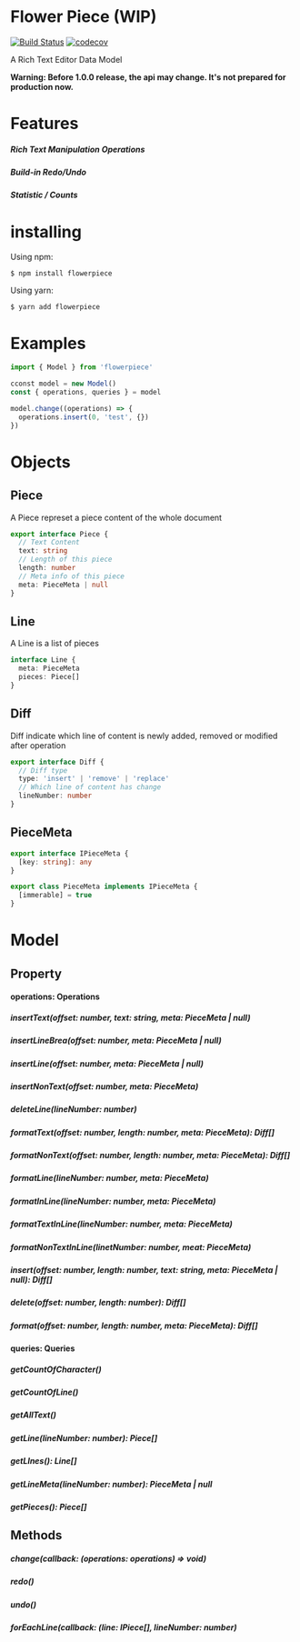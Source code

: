 # Flower Piece (WIP)

[![Build Status](https://travis-ci.org/Basaltic/flowerpiece.svg?branch=master)](https://travis-ci.org/Basaltic/flowerpiece)
[![codecov](https://codecov.io/gh/Basaltic/flowerpiece/branch/master/graph/badge.svg)](https://codecov.io/gh/Basaltic/flowerpiece)

A Rich Text Editor Data Model

**Warning: Before 1.0.0 release, the api may change. It's not prepared for production now.**

# Features

##### Rich Text Manipulation Operations
##### Build-in Redo/Undo
##### Statistic / Counts

# installing

Using npm:

```
$ npm install flowerpiece
```

Using yarn:

```
$ yarn add flowerpiece
```

# Examples

```typescript
import { Model } from 'flowerpiece'

cconst model = new Model()
const { operations, queries } = model

model.change((operations) => {
  operations.insert(0, 'test', {})
})


```

# Objects

## Piece

A Piece represet a piece content of the whole document

```typescript
export interface Piece {
  // Text Content
  text: string
  // Length of this piece
  length: number
  // Meta info of this piece
  meta: PieceMeta | null
}
```

## Line

A Line is a list of pieces

```typescript
interface Line {
  meta: PieceMeta
  pieces: Piece[]
}
```

## Diff

Diff indicate which line of content is newly added, removed or modified after operation

```typescript
export interface Diff {
  // Diff type
  type: 'insert' | 'remove' | 'replace'
  // Which line of content has change
  lineNumber: number
}
```

## PieceMeta

```typescript
export interface IPieceMeta {
  [key: string]: any
}

export class PieceMeta implements IPieceMeta {
  [immerable] = true
}
```

# Model

## Property

#### operations: Operations

##### insertText(offset: number, text: string, meta: PieceMeta | null)
##### insertLineBrea(offset: number, meta: PieceMeta | null)
##### insertLine(offset: number, meta: PieceMeta | null)
##### insertNonText(offset: number, meta: PieceMeta)
##### deleteLine(lineNumber: number)

##### formatText(offset: number, length: number, meta: PieceMeta): Diff[]
##### formatNonText(offset: number, length: number, meta: PieceMeta): Diff[]
##### formatLine(lineNumber: number, meta: PieceMeta)
##### formatInLine(lineNumber: number, meta: PieceMeta)
##### formatTextInLine(lineNumber: number, meta: PieceMeta)
##### formatNonTextInLine(linetNumber: number, meat: PieceMeta)

##### insert(offset: number, length: number, text: string, meta: PieceMeta | null): Diff[]
##### delete(offset: number, length: number): Diff[]
##### format(offset: number, length: number, meta: PieceMeta): Diff[]

#### queries: Queries

##### getCountOfCharacter()
##### getCountOfLine()
##### getAllText()
##### getLine(lineNumber: number): Piece[]
##### getLInes(): Line[]
##### getLineMeta(lineNumber: number): PieceMeta | null
##### getPieces(): Piece[]

## Methods

##### change(callback: (operations: operations) => void)
##### redo()
##### undo()

##### forEachLine(callback: (line: IPiece[], lineNumber: number)


